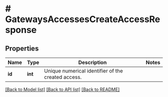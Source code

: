 # # GatewaysAccessesCreateAccessResponse

## Properties

Name | Type | Description | Notes
------------ | ------------- | ------------- | -------------
**id** | **int** | Unique numerical identifier of the created access. |

[[Back to Model list]](../../README.md#models) [[Back to API list]](../../README.md#endpoints) [[Back to README]](../../README.md)
